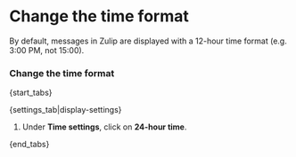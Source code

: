 # Change the time format

By default, messages in Zulip are displayed with a 12-hour time format
(e.g. 3:00 PM, not 15:00).

### Change the time format

{start_tabs}

{settings_tab|display-settings}

1. Under **Time settings**, click on **24-hour time**.

{end_tabs}

